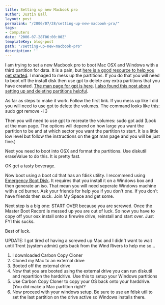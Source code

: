 ```yaml
---
title: Setting up new Macbook pro
author: Justin Ball
layout: post
permalink: "/2006/07/28/setting-up-new-macbook-pro/"
tags:
- Computers
date: '2006-07-28T06:00:00Z'
templateKey: blog-post
path: "/setting-up-new-macbook-pro"
description: ''
---
```


I am trying to set a new Macbook pro to boot Mac OSX and Windows with a third partition for data. It is a pain, but [here is a good resource to help you get started][1]. I managed to mess up the partitions. If you do that you will need to boot off the install disk then use gpt to delete any extra partitions that you have created. [The man page for gpt is here][2]. [I also found this post about setting up and deleting partitions helpful][3].

 [1]: http://wiki.onmac.net/index.php/Triple_Boot_via_BootCamp
 [2]: http://www.hmug.org/man/8/gpt.php
 [3]: http://www.friday.com/bbum/2006/05/04/

As far as steps to make it work. Follow the first link. If you mess up like I did you will need to use gpt to delete the volumes. The command looks like this:
sudo gpt remove -i 3

Then you will need to use gpt to recreate the volumes:
sudo gpt add
 (Look at the man page. The options will depend on how large you want the partition to be and at which sector you want the partition to start. It is a little low level but follow the instructions on the gpt man page and you will be just fine.)

Next you need to boot into OSX and format the partitions. Use diskutil eraseValue to do this. It is pretty fast.

OK get a tasty beverage.

Now boot using a boot cd that has an fdisk utility. I recommend using [Emergency Boot Disk][4]. It requires that you install it on a Windows box and then generate an iso. That mean you will need seperate Windows machine with a cd burner. Ask your friends for help you if you don't one. If you don't have friends then suck. Join My Space and get some.

 [4]: http://ebcd.pcministry.com/

Next step is a big one:
START OVER because you are screwed. Once the Master Boot Record is messed up you are out of luck. So now you have to copy off your osx install onto a firewire drive, reinstall and start over. Just FYI this sucks.

Best of luck.

UPDATE:
I got tired of having a screwed up Mac and I didn't want to wait until Trent (system admin) gets back from the Wind Rivers to help me so...

1.  I downloaded Carbon Copy Cloner
2.  Cloned my Mac to an external drive
3.  Booted off the external drive
4.  Now that you are booted using the external drive you can run diskutil and repartition the harddrive. Use this to setup your Windows partitions
5.  Use Carbon Copy Cloner to copy your OS back onto your harddrive. (You did make a Mac partition right?
6.  Now proceed with your windows setup. Be sure to use an fdisk util to set the last partition on the drive active so Windows installs there.
